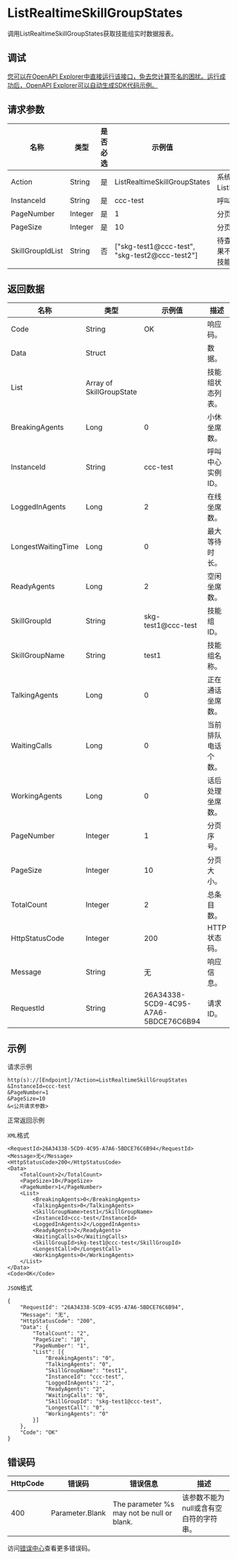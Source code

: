 # ListRealtimeSkillGroupStates

调用ListRealtimeSkillGroupStates获取技能组实时数据报表。

## 调试

[您可以在OpenAPI Explorer中直接运行该接口，免去您计算签名的困扰。运行成功后，OpenAPI Explorer可以自动生成SDK代码示例。](https://api.aliyun.com/#product=CCC&api=ListRealtimeSkillGroupStates&type=RPC&version=2020-07-01)

## 请求参数

|名称|类型|是否必选|示例值|描述|
|--|--|----|---|--|
|Action|String|是|ListRealtimeSkillGroupStates|系统规定参数。取值：ListRealtimeSkillGroupStates。 |
|InstanceId|String|是|ccc-test|呼叫中心实例ID。 |
|PageNumber|Integer|是|1|分页序号，范围1-100。 |
|PageSize|Integer|是|10|分页大小，范围1-100。 |
|SkillGroupIdList|String|否|\["skg-test1@ccc-test", "skg-test2@ccc-test2"\]|待查询数据的技能组ID列表。如果不传，查询当前分页下的所有技能组。 |

## 返回数据

|名称|类型|示例值|描述|
|--|--|---|--|
|Code|String|OK|响应码。 |
|Data|Struct| |数据。 |
|List|Array of SkillGroupState| |技能组状态列表。 |
|BreakingAgents|Long|0|小休坐席数。 |
|InstanceId|String|ccc-test|呼叫中心实例ID。 |
|LoggedInAgents|Long|2|在线坐席数。 |
|LongestWaitingTime|Long|0|最大等待时长。 |
|ReadyAgents|Long|2|空闲坐席数。 |
|SkillGroupId|String|skg-test1@ccc-test|技能组ID。 |
|SkillGroupName|String|test1|技能组名称。 |
|TalkingAgents|Long|0|正在通话坐席数。 |
|WaitingCalls|Long|0|当前排队电话个数。 |
|WorkingAgents|Long|0|话后处理坐席数。 |
|PageNumber|Integer|1|分页序号。 |
|PageSize|Integer|10|分页大小。 |
|TotalCount|Integer|2|总条目数。 |
|HttpStatusCode|Integer|200|HTTP状态码。 |
|Message|String|无|响应信息。 |
|RequestId|String|26A34338-5CD9-4C95-A7A6-5BDCE76C6B94|请求ID。 |

## 示例

请求示例

```
http(s)://[Endpoint]/?Action=ListRealtimeSkillGroupStates
&InstanceId=ccc-test
&PageNumber=1
&PageSize=10
&<公共请求参数>
```

正常返回示例

`XML`格式

```
<RequestId>26A34338-5CD9-4C95-A7A6-5BDCE76C6B94</RequestId>
<Message>无</Message>
<HttpStatusCode>200</HttpStatusCode>
<Data>
    <TotalCount>2</TotalCount>
    <PageSize>10</PageSize>
    <PageNumber>1</PageNumber>
    <List>
        <BreakingAgents>0</BreakingAgents>
        <TalkingAgents>0</TalkingAgents>
        <SkillGroupName>test1</SkillGroupName>
        <InstanceId>ccc-test</InstanceId>
        <LoggedInAgents>2</LoggedInAgents>
        <ReadyAgents>2</ReadyAgents>
        <WaitingCalls>0</WaitingCalls>
        <SkillGroupId>skg-test1@ccc-test</SkillGroupId>
        <LongestCall>0</LongestCall>
        <WorkingAgents>0</WorkingAgents>
    </List>
</Data>
<Code>OK</Code>
```

`JSON`格式

```
{
	"RequestId": "26A34338-5CD9-4C95-A7A6-5BDCE76C6B94",
	"Message": "无",
	"HttpStatusCode": "200",
	"Data": {
		"TotalCount": "2",
		"PageSize": "10",
		"PageNumber": "1",
		"List": [{
			"BreakingAgents": "0",
			"TalkingAgents": "0",
			"SkillGroupName": "test1",
			"InstanceId": "ccc-test",
			"LoggedInAgents": "2",
			"ReadyAgents": "2",
			"WaitingCalls": "0",
			"SkillGroupId": "skg-test1@ccc-test",
			"LongestCall": "0",
			"WorkingAgents": "0"
		}]
	},
	"Code": "OK"
}
```

## 错误码

|HttpCode|错误码|错误信息|描述|
|--------|---|----|--|
|400|Parameter.Blank|The parameter %s may not be null or blank.|该参数不能为null或含有空白符的字符串。|

访问[错误中心](https://error-center.aliyun.com/status/product/CCC)查看更多错误码。

